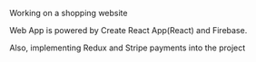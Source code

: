 Working on a shopping website

Web App is powered by Create React App(React) and Firebase.

Also, implementing Redux and Stripe payments into the project
